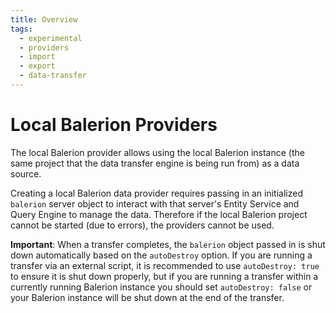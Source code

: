 ```yaml
---
title: Overview
tags:
  - experimental
  - providers
  - import
  - export
  - data-transfer
---
```


# Local Balerion Providers

The local Balerion provider allows using the local Balerion instance (the same project that the data transfer engine is being run from) as a data source.

Creating a local Balerion data provider requires passing in an initialized `balerion` server object to interact with that server's Entity Service and Query Engine to manage the data. Therefore if the local Balerion project cannot be started (due to errors), the providers cannot be used.

**Important**: When a transfer completes, the `balerion` object passed in is shut down automatically based on the `autoDestroy` option. If you are running a transfer via an external script, it is recommended to use `autoDestroy: true` to ensure it is shut down properly, but if you are running a transfer within a currently running Balerion instance you should set `autoDestroy: false` or your Balerion instance will be shut down at the end of the transfer.
